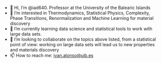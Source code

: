 - 👋 Hi, I’m @iad640. Professor at the University of the Balearic Islands
- 👀 I’m interested in Thermodynamics, Statistical Physics, Complexity, Phase Transitions, Renormalization and Machine Learning for material discovery
- 🌱 I’m currently learning data science and statistical tools to work with large data sets.
- 💞️ I’m looking to collaborate on the topics above listed, from a statistical point of view: working on large data sets will lead us to new properties and materials discovery
- 📫 How to reach me: ivan.alonso@uib.es

<!---
iad640/iad640 is a ✨ special ✨ repository because its `README.md` (this file) appears on your GitHub profile.
You can click the Preview link to take a look at your changes.
--->
